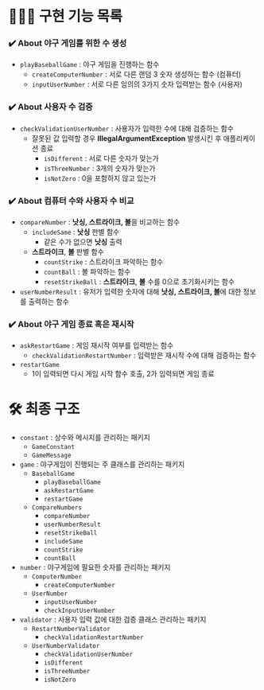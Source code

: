 # 👩🏻‍💻 구현 기능 목록

### ✔️ About 야구 게임를 위한 수 생성

- `playBaseballGame` : 야구 게임을 진행하는 함수
  - `createComputerNumber` : 서로 다른 랜덤 3 숫자 생성하는 함수 (컴퓨터)
  - `inputUserNumber` : 서로 다른 임의의 3가지 숫자 입력받는 함수 (사용자)

### ✔️ About 사용자 수 검증

- `checkValidationUserNumber` : 사용자가 입력한 수에 대해 검증하는 함수
  - 잘못된 값 입력할 경우 <b>IllegalArgumentException</b> 발생시킨 후 애플리케이션 종료
    - `isDifferent` : 서로 다른 숫자가 맞는가
    - `isThreeNumber` : 3개의 숫자가 맞는가
    - `isNotZero` : 0을 포함하지 않고 있는가

### ✔️ About 컴퓨터 수와 사용자 수 비교

- `compareNumber` : <b>낫싱, 스트라이크, 볼</b>을 비교하는 함수
  - `includeSame` : <b>낫싱</b> 판별 함수
    - 같은 수가 없으면 <b>낫싱</b> 출력
  - <b>스트라이크</b>, <b>볼</b> 판별 함수
    - `countStrike` : 스트라이크 파악하는 함수
    - `countBall` : 볼 파악하는 함수
    - `resetStrikeBall` : <b>스트라이크</b>, <b>볼</b> 수를 0으로 초기화시키는 함수
- `userNumberResult` : 유저가 입력한 숫자에 대해 <b>낫싱, 스트라이크, 볼</b>에 대한 정보를 출력하는 함수

### ✔️ About 야구 게임 종료 혹은 재시작

- `askRestartGame` : 게임 재시작 여부를 입력받는 함수
  - `checkValidationRestartNumber` : 입력받은 재시작 수에 대해 검증하는 함수
- `restartGame`
  - 1이 입력되면 다시 게임 시작 함수 호출, 2가 입력되면 게임 종료


# 🛠 최종 구조
- `constant` : 상수와 메시지를 관리하는 패키지
  - `GameConstant`
  - `GameMessage`
- `game` : 야구게임이 진행되는 주 클래스를 관리하는 패키지
  - `BaseballGame`
    - `playBaseballGame`
    - `askRestartGame`
    - `restartGame`
  - `CompareNumbers`
    - `compareNumber`
    - `userNumberResult`
    - `resetStrikeBall`
    - `includeSame`
    - `countStrike`
    - `countBall`
- `number` : 야구게임에 필요한 숫자를 관리하는 패키지
  - `ComputerNumber`
    - `createComputerNumber`
  - `UserNumber`
    - `inputUserNumber`
    - `checkInputUserNumber`
- `validator` : 사용자 입력 값에 대한 검증 클래스 관리하는 패키지
  - `RestartNumberValidator`
    - `checkValidationRestartNumber`
  - `UserNumberValidator`
    - `checkValidationUserNumber`
    - `isDifferent`
    - `isThreeNumber`
    - `isNotZero`